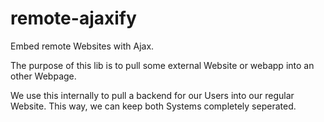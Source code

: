 # remote-ajaxify
Embed remote Websites with Ajax.

The purpose of this lib is to pull some external Website or webapp into an other Webpage. 

We use this internally to pull a backend for our Users into our regular Website. This way, we can keep 
both Systems completely seperated.
